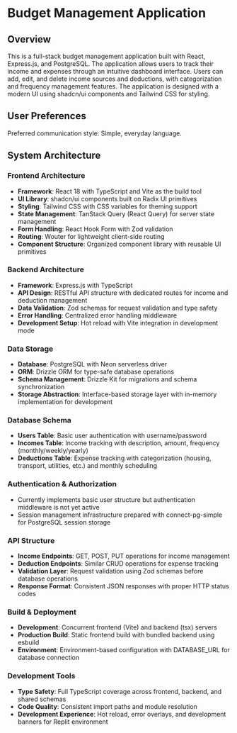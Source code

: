 # Budget Management Application

## Overview

This is a full-stack budget management application built with React, Express.js, and PostgreSQL. The application allows users to track their income and expenses through an intuitive dashboard interface. Users can add, edit, and delete income sources and deductions, with categorization and frequency management features. The application is designed with a modern UI using shadcn/ui components and Tailwind CSS for styling.

## User Preferences

Preferred communication style: Simple, everyday language.

## System Architecture

### Frontend Architecture
- **Framework**: React 18 with TypeScript and Vite as the build tool
- **UI Library**: shadcn/ui components built on Radix UI primitives
- **Styling**: Tailwind CSS with CSS variables for theming support
- **State Management**: TanStack Query (React Query) for server state management
- **Form Handling**: React Hook Form with Zod validation
- **Routing**: Wouter for lightweight client-side routing
- **Component Structure**: Organized component library with reusable UI primitives

### Backend Architecture
- **Framework**: Express.js with TypeScript
- **API Design**: RESTful API structure with dedicated routes for income and deduction management
- **Data Validation**: Zod schemas for request validation and type safety
- **Error Handling**: Centralized error handling middleware
- **Development Setup**: Hot reload with Vite integration in development mode

### Data Storage
- **Database**: PostgreSQL with Neon serverless driver
- **ORM**: Drizzle ORM for type-safe database operations
- **Schema Management**: Drizzle Kit for migrations and schema synchronization
- **Storage Abstraction**: Interface-based storage layer with in-memory implementation for development

### Database Schema
- **Users Table**: Basic user authentication with username/password
- **Incomes Table**: Income tracking with description, amount, frequency (monthly/weekly/yearly)
- **Deductions Table**: Expense tracking with categorization (housing, transport, utilities, etc.) and monthly scheduling

### Authentication & Authorization
- Currently implements basic user structure but authentication middleware is not yet active
- Session management infrastructure prepared with connect-pg-simple for PostgreSQL session storage

### API Structure
- **Income Endpoints**: GET, POST, PUT operations for income management
- **Deduction Endpoints**: Similar CRUD operations for expense tracking
- **Validation Layer**: Request validation using Zod schemas before database operations
- **Response Format**: Consistent JSON responses with proper HTTP status codes

### Build & Deployment
- **Development**: Concurrent frontend (Vite) and backend (tsx) servers
- **Production Build**: Static frontend build with bundled backend using esbuild
- **Environment**: Environment-based configuration with DATABASE_URL for database connection

### Development Tools
- **Type Safety**: Full TypeScript coverage across frontend, backend, and shared schemas
- **Code Quality**: Consistent import paths and module resolution
- **Development Experience**: Hot reload, error overlays, and development banners for Replit environment